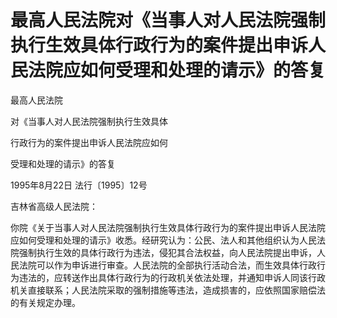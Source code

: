 # 最高人民法院对《当事人对人民法院强制执行生效具体行政行为的案件提出申诉人民法院应如何受理和处理的请示》的答复

<!-- INFO END -->

最高人民法院

对《当事人对人民法院强制执行生效具体

行政行为的案件提出申诉人民法院应如何

受理和处理的请示》的答复

1995年8月22日 法行〔1995〕12号

吉林省高级人民法院：

你院《关于当事人对人民法院强制执行生效具体行政行为的案件提出申诉人民法院应如何受理和处理的请示》收悉。经研究认为：公民、法人和其他组织认为人民法院强制执行生效的具体行政行为违法，侵犯其合法权益，向人民法院提出申诉，人民法院可以作为申诉进行审查。人民法院的全部执行活动合法，而生效具体行政行为违法的，应转送作出具体行政行为的行政机关依法处理，并通知申诉人同该行政机关直接联系；人民法院采取的强制措施等违法，造成损害的，应依照国家赔偿法的有关规定办理。
